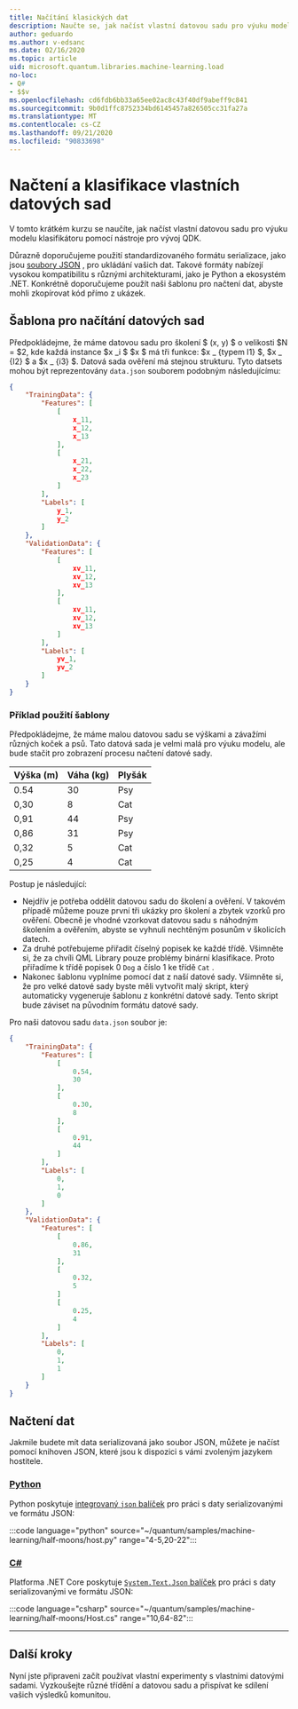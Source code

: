 ```yaml
---
title: Načítání klasických dat
description: Naučte se, jak načíst vlastní datovou sadu pro výuku modelu klasifikátoru pomocí Microsoft Quantum Development Kit (QDK).
author: geduardo
ms.author: v-edsanc
ms.date: 02/16/2020
ms.topic: article
uid: microsoft.quantum.libraries.machine-learning.load
no-loc:
- Q#
- $$v
ms.openlocfilehash: cd6fdb6bb33a65ee02ac8c43f40df9abeff9c841
ms.sourcegitcommit: 9b0d1ffc8752334bd6145457a826505cc31fa27a
ms.translationtype: MT
ms.contentlocale: cs-CZ
ms.lasthandoff: 09/21/2020
ms.locfileid: "90833698"
---
```

# <a name="load-and-classify-your-own-datasets"></a>Načtení a klasifikace vlastních datových sad

V tomto krátkém kurzu se naučíte, jak načíst vlastní datovou sadu pro výuku modelu klasifikátoru pomocí nástroje pro vývoj QDK.

Důrazně doporučujeme použití standardizovaného formátu serializace, jako jsou [soubory JSON](https://en.wikipedia.org/wiki/JSON) , pro ukládání vašich dat.
Takové formáty nabízejí vysokou kompatibilitu s různými architekturami, jako je Python a ekosystém .NET.
Konkrétně doporučujeme použít naši šablonu pro načtení dat, abyste mohli zkopírovat kód přímo z ukázek.

## <a name="template-for-loading-your-datasets"></a>Šablona pro načítání datových sad

Předpokládejme, že máme datovou sadu pro školení $ (x, y) $ o velikosti $N = $2, kde každá instance $x _i $ $x $ má tři funkce: $x _ {typem I1} $, $x _ {I2} $ a $x _ {i3} $.
Datová sada ověření má stejnou strukturu.
Tyto datsets mohou být reprezentovány `data.json` souborem podobným následujícímu:

```json
{
    "TrainingData": {
        "Features": [
            [
                x_11,
                x_12,
                x_13
            ],
            [
                x_21,
                x_22,
                x_23
            ]
        ],
        "Labels": [
            y_1,
            y_2
        ]
    },
    "ValidationData": {
        "Features": [
            [
                xv_11,
                xv_12,
                xv_13
            ],
            [
                xv_11,
                xv_12,
                xv_13
            ]
        ],
        "Labels": [
            yv_1,
            yv_2
        ]
    }
}
```

### <a name="example-using-the-template"></a>Příklad použití šablony

Předpokládejme, že máme malou datovou sadu se výškami a závažími různých koček a psů. Tato datová sada je velmi malá pro výuku modelu, ale bude stačit pro zobrazení procesu načtení datové sady.

| Výška (m) | Váha (kg) | Plyšák |
|-----------|------------|--------|
| 0.54      | 30         | Psy    |
| 0,30      | 8          | Cat    |
| 0,91      | 44         | Psy    |
| 0,86      | 31          | Psy    |
| 0,32      | 5         | Cat    |
| 0,25      | 4          | Cat    |

Postup je následující:

- Nejdřív je potřeba oddělit datovou sadu do školení a ověření. V takovém případě můžeme pouze první tři ukázky pro školení a zbytek vzorků pro ověření. Obecně je vhodné vzorkovat datovou sadu s náhodným školením a ověřením, abyste se vyhnuli nechtěným posunům v školicích datech.
- Za druhé potřebujeme přiřadit číselný popisek ke každé třídě. Všimněte si, že za chvíli QML Library pouze problémy binární klasifikace. Proto přiřadíme k třídě popisek 0 `Dog` a číslo 1 ke třídě `Cat` .
- Nakonec šablonu vyplníme pomocí dat z naší datové sady. Všimněte si, že pro velké datové sady byste měli vytvořit malý skript, který automaticky vygeneruje šablonu z konkrétní datové sady. Tento skript bude záviset na původním formátu datové sady.

Pro naši datovou sadu `data.json` soubor je:

```json
{
    "TrainingData": {
        "Features": [
            [
                0.54,
                30
            ],
            [
                0.30,
                8
            ],
            [
                0.91,
                44
            ]
        ],
        "Labels": [
            0,
            1,
            0
        ]
    },
    "ValidationData": {
        "Features": [
            [
                0.86,
                31
            ],
            [
                0.32,
                5
            ]
            [
                0.25,
                4
            ]
        ],
        "Labels": [
            0,
            1,
            1
        ]
    }
}

```

## <a name="loading-the-data"></a>Načtení dat

Jakmile budete mít data serializovaná jako soubor JSON, můžete je načíst pomocí knihoven JSON, které jsou k dispozici s vámi zvoleným jazykem hostitele.

### <a name="python"></a>[Python](#tab/tabid-python)

Python poskytuje [integrovaný `json` balíček](https://docs.python.org/3.7/library/json.html) pro práci s daty serializovanými ve formátu JSON:

:::code language="python" source="~/quantum/samples/machine-learning/half-moons/host.py" range="4-5,20-22":::

### <a name="c"></a>[C#](#tab/tabid-csharp)

Platforma .NET Core poskytuje [ `System.Text.Json` balíček](https://www.nuget.org/packages/System.Text.Json) pro práci s daty serializovanými ve formátu JSON:

:::code language="csharp" source="~/quantum/samples/machine-learning/half-moons/Host.cs" range="10,64-82":::

***

## <a name="next-steps"></a>Další kroky

Nyní jste připraveni začít používat vlastní experimenty s vlastními datovými sadami. Vyzkoušejte různé třídění a datovou sadu a přispívat ke sdílení vašich výsledků komunitou.
